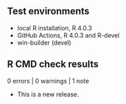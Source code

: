 ## Test environments
* local R installation, R 4.0.3
* GitHub Actions, R 4.0.3 and R-devel
* win-builder (devel)

## R CMD check results

0 errors | 0 warnings | 1 note

* This is a new release.
